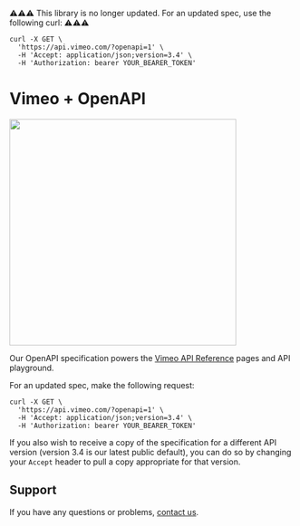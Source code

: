 ⚠️⚠️⚠️ This library is no longer updated. For an updated spec, use the following curl: ⚠️⚠️⚠️

```
curl -X GET \
  'https://api.vimeo.com/?openapi=1' \
  -H 'Accept: application/json;version=3.4' \
  -H 'Authorization: bearer YOUR_BEARER_TOKEN'
```

# Vimeo + OpenAPI

<img src="https://user-images.githubusercontent.com/33762/49821892-8c1dc000-fd49-11e8-93e3-98c7ddd9a654.png" width="400" />

Our OpenAPI specification powers the [Vimeo API Reference](https://developer.vimeo.com/api/reference) pages and API playground.

For an updated spec, make the following request:
```
curl -X GET \
  'https://api.vimeo.com/?openapi=1' \
  -H 'Accept: application/json;version=3.4' \
  -H 'Authorization: bearer YOUR_BEARER_TOKEN'
```

If you also wish to receive a copy of the specification for a different API version (version 3.4 is our latest public default), you can do so by changing your `Accept` header to pull a copy appropriate for that version.

## Support
If you have any questions or problems, [contact us](https://vimeo.com/help/contact).
